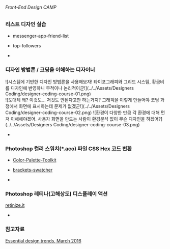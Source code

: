 ###### Front-End Design CAMP

### 리스트 디자인 실습

- messenger-app-friend-list
- top-followers

-

### 디자인 방법론 / 코딩을 이해하는 디자이너

![시스템에 기반한 디자인 방법론을 사용해보자! 타이포그래피와 그리드 시스템, 황금비를 디자인에 반영하니 무척이나 논리적이군!](../../Assets/Designers Coding/designer-coding-course-01.png)<br>
![도대체 왜? 이것도... 저것도 안된다고만 하는거지? 그래픽을 이렇게 만들어야 코딩 과정에서 화면에 표시하는데 문제가 없겠군!](../../Assets/Designers Coding/designer-coding-course-02.png)
![환경이 다양한 만큼 각 환경에 대해 먼저 이해해야겠어. 사용자 화면을 만드는 사람이 환경분석 없이 무슨 디자인을 하겠어?](../../Assets/Designers Coding/designer-coding-course-03.png)

-

### Photoshop 컬러 스워치(*.aco) 파일 CSS Hex 코드 변환

- [Color-Palette-Toolkit](http://websemantics.github.io/Color-Palette-Toolkit/)
- [brackets-swatcher](https://github.com/FreaKzero/brackets-swatcher)

-

### Photoshop 레티나(고해상도) 디스플레이 액션

[retinize.it](http://retinize.it/)

-

### 참고자료
[Essential design trends, March 2016](http://www.webdesignerdepot.com/2016/03/essential-design-trends-march-2016/)
